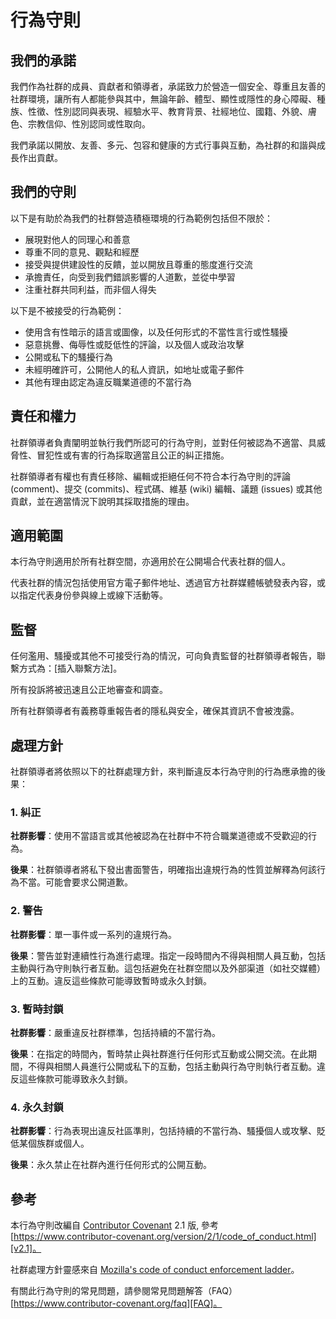 # 行為守則

## 我們的承諾

我們作為社群的成員、貢獻者和領導者，承諾致力於營造一個安全、尊重且友善的社群環境，讓所有人都能參與其中，無論年齡、體型、顯性或隱性的身心障礙、種族、性徵、性別認同與表現、經驗水平、教育背景、社經地位、國籍、外貌、膚色、宗教信仰、性別認同或性取向。

我們承諾以開放、友善、多元、包容和健康的方式行事與互動，為社群的和諧與成長作出貢獻。

## 我們的守則

以下是有助於為我們的社群營造積極環境的行為範例包括但不限於：

- 展現對他人的同理心和善意
- 尊重不同的意見、觀點和經歷
- 接受與提供建設性的反饋，並以開放且尊重的態度進行交流
- 承擔責任，向受到我們錯誤影響的人道歉，並從中學習
- 注重社群共同利益，而非個人得失

以下是不被接受的行為範例：

- 使用含有性暗示的語言或圖像，以及任何形式的不當性言行或性騷擾
- 惡意挑釁、侮辱性或貶低性的評論，以及個人或政治攻擊
- 公開或私下的騷擾行為
- 未經明確許可，公開他人的私人資訊，如地址或電子郵件
- 其他有理由認定為違反職業道德的不當行為

## 責任和權力

社群領導者負責闡明並執行我們所認可的行為守則，並對任何被認為不適當、具威脅性、冒犯性或有害的行為採取適當且公正的糾正措施。

社群領導者有權也有責任移除、編輯或拒絕任何不符合本行為守則的評論 (comment)、提交 (commits)、程式碼、維基 (wiki) 編輯、議題 (issues) 或其他貢獻，並在適當情況下說明其採取措施的理由。

## 適用範圍

本行為守則適用於所有社群空間，亦適用於在公開場合代表社群的個人。

代表社群的情況包括使用官方電子郵件地址、透過官方社群媒體帳號發表內容，或以指定代表身份參與線上或線下活動等。

## 監督

任何濫用、騷擾或其他不可接受行為的情況，可向負責監督的社群領導者報告，聯繫方式為：[插入聯繫方法]。

所有投訴將被迅速且公正地審查和調查。

所有社群領導者有義務尊重報告者的隱私與安全，確保其資訊不會被洩露。

## 處理方針

社群領導者將依照以下的社群處理方針，來判斷違反本行為守則的行為應承擔的後果：

### 1. 糾正

**社群影響**：使用不當語言或其他被認為在社群中不符合職業道德或不受歡迎的行為。

**後果**：社群領導者將私下發出書面警告，明確指出違規行為的性質並解釋為何該行為不當。可能會要求公開道歉。

### 2. 警告

**社群影響**：單一事件或一系列的違規行為。

**後果**：警告並對連續性行為進行處理。指定一段時間內不得與相關人員互動，包括主動與行為守則執行者互動。這包括避免在社群空間以及外部渠道（如社交媒體）上的互動。違反這些條款可能導致暫時或永久封鎖。

### 3. 暫時封鎖

**社群影響**：嚴重違反社群標準，包括持續的不當行為。

**後果**：在指定的時間內，暫時禁止與社群進行任何形式互動或公開交流。在此期間，不得與相關人員進行公開或私下的互動，包括主動與行為守則執行者互動。違反這些條款可能導致永久封鎖。

### 4. 永久封鎖

**社群影響**：行為表現出違反社區準則，包括持續的不當行為、騷擾個人或攻擊、貶低某個族群或個人。

**後果**：永久禁止在社群內進行任何形式的公開互動。

## 參考

本行為守則改編自 [Contributor Covenant][homepage] 2.1 版, 參考 [https://www.contributor-covenant.org/version/2/1/code_of_conduct.html][v2.1]。

社群處理方針靈感來自 [Mozilla's code of conduct enforcement ladder][Mozilla CoC]。

有關此行為守則的常見問題，請參閱常見問題解答（FAQ）[https://www.contributor-covenant.org/faq][FAQ]。

[homepage]: https://www.contributor-covenant.org
[v2.1]: https://www.contributor-covenant.org/version/2/1/code_of_conduct.html
[Mozilla CoC]: https://github.com/mozilla/diversity
[FAQ]: https://www.contributor-covenant.org/faq
